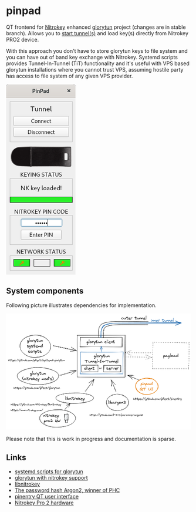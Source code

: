 # pinpad

QT frontend for [Nitrokey](https://github.com/nitrokey) enhanced [glorytun](https://github.com/pfect/glorytun) project (changes are in stable branch). Allows you to [start tunnel(s)](https://github.com/pfect/systemd-glorytun) and load key(s) directly from Nitrokey PRO2 device.

With this approach you don't have to store glorytun keys to file system and you can have out of band key exchange with Nitrokey. Systemd scripts provides Tunnel-In-Tunnel (TiT) functionality and it's useful with VPS based glorytun installations where you cannot trust VPS, assuming hostile party has access to file system of any given VPS provider.

![main window](https://github.com/pfect/pinentry/blob/main/doc/mainwindow.png)

## System components

Following picture illustrates dependencies for implementation. 

![system-components](https://github.com/pfect/pinentry/blob/main/doc/glorytun-setup-2.png)

Please note that this is work in progress and documentation is sparse.

## Links

* [systemd scripts for glorytun](https://github.com/pfect/systemd-glorytun)
* [glorytun with nitrokey support](https://github.com/pfect/glorytun)
* [libnitrokey](https://github.com/Nitrokey/libnitrokey)
* [The password hash Argon2, winner of PHC](https://github.com/P-H-C/phc-winner-argon2)
* [pinentry QT user interface](https://github.com/pfect/pinentry)
* [Nitrokey Pro 2 hardware](https://www.nitrokey.com/)

